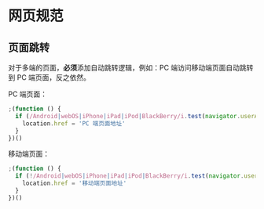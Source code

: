 # 网页规范

## 页面跳转

对于多端的页面，**必须**添加自动跳转逻辑，例如：PC 端访问移动端页面自动跳转到 PC 端页面，反之依然。

PC 端页面：

```js
;(function () {
  if (/Android|webOS|iPhone|iPad|iPod|BlackBerry/i.test(navigator.userAgent)) {
    location.href = 'PC 端页面地址'
  }
})()
```

移动端页面：

```js
;(function () {
  if (!/Android|webOS|iPhone|iPad|iPod|BlackBerry/i.test(navigator.userAgent)) {
    location.href = '移动端页面地址'
  }
})()
```

